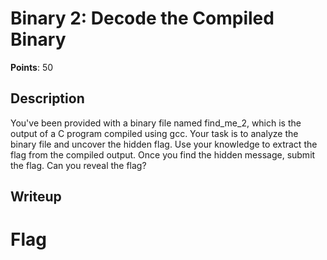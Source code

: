# Binary 2: Decode the Compiled Binary
**Points**: 50

## Description
You've been provided with a binary file named find\_me\_2, which is the output of a C program compiled using gcc. Your task is to analyze the binary file and uncover the hidden flag. Use your knowledge to extract the flag from the compiled output. Once you find the hidden message, submit the flag. Can you reveal the flag?

## Writeup


# Flag

